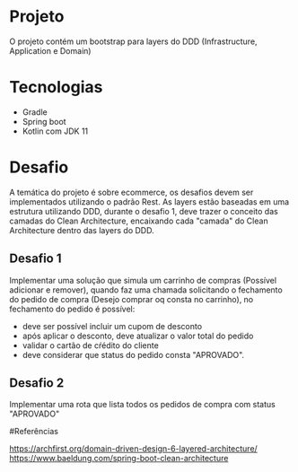 # Projeto

O projeto contém um bootstrap para layers do DDD (Infrastructure, Application e Domain)

# Tecnologias

- Gradle
- Spring boot
- Kotlin com JDK 11

# Desafio

A temática do projeto é sobre ecommerce, os desafios devem ser implementados utilizando o padrão Rest.
As layers estão baseadas em uma estrutura utilizando DDD, durante o desafio 1, deve trazer o conceito das camadas do Clean Architecture, encaixando cada "camada" do  Clean Architecture dentro das layers do DDD.

## Desafio 1

Implementar uma solução que simula um carrinho de compras (Possível adicionar e remover), quando faz uma chamada solicitando o fechamento do pedido de compra (Desejo comprar oq consta no carrinho), no fechamento do pedido é possível:

- deve ser possível incluir um cupom de desconto
- após aplicar o desconto, deve atualizar o valor total do pedido
- validar o cartão de cŕédito do cliente
- deve considerar que status do pedido consta "APROVADO".

## Desafio 2

Implementar uma rota que lista todos os pedidos de compra com status "APROVADO"

#Referências

https://archfirst.org/domain-driven-design-6-layered-architecture/
https://www.baeldung.com/spring-boot-clean-architecture


